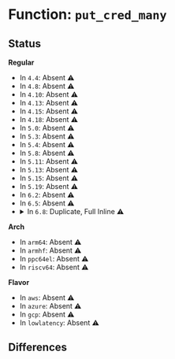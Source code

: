 # Function: <code>put_cred_many</code>

## Status
<b>Regular</b>
<ul>
<li>
In <code>4.4</code>: Absent ⚠️
</li>
<li>
In <code>4.8</code>: Absent ⚠️
</li>
<li>
In <code>4.10</code>: Absent ⚠️
</li>
<li>
In <code>4.13</code>: Absent ⚠️
</li>
<li>
In <code>4.15</code>: Absent ⚠️
</li>
<li>
In <code>4.18</code>: Absent ⚠️
</li>
<li>
In <code>5.0</code>: Absent ⚠️
</li>
<li>
In <code>5.3</code>: Absent ⚠️
</li>
<li>
In <code>5.4</code>: Absent ⚠️
</li>
<li>
In <code>5.8</code>: Absent ⚠️
</li>
<li>
In <code>5.11</code>: Absent ⚠️
</li>
<li>
In <code>5.13</code>: Absent ⚠️
</li>
<li>
In <code>5.15</code>: Absent ⚠️
</li>
<li>
In <code>5.19</code>: Absent ⚠️
</li>
<li>
In <code>6.2</code>: Absent ⚠️
</li>
<li>
In <code>6.5</code>: Absent ⚠️
</li>
<li>
<details>
<summary>In <code>6.8</code>: Duplicate, Full Inline ⚠️</summary>

**Collision:** Static Duplication

**Inline:** Full

**Transformation:** False

**Instances:**

```
In arch/x86/kernel/cpu/resctrl/rdtgroup.c (ffffffff810938f5)
Location: include/linux/cred.h:261
Inline: True
Inline callers:
  - arch/x86/kernel/cpu/resctrl/rdtgroup.c:rdtgroup_tasks_write
```
```
In kernel/fork.c (ffffffff810fe9f7)
Location: include/linux/cred.h:261
Inline: True
Inline callers:
  - kernel/fork.c:ksys_unshare
```
```
In kernel/ptrace.c (ffffffff811118bc)
Location: include/linux/cred.h:261
Inline: True
Inline callers:
  - kernel/ptrace.c:__ptrace_unlink
```
```
In kernel/nsproxy.c (ffffffff8113c84a)
Location: include/linux/cred.h:261
Inline: True
Inline callers:
  - kernel/nsproxy.c:put_nsset
```
```
In kernel/cred.c (ffffffff8113f133)
Location: include/linux/cred.h:261
Inline: True
Inline callers:
  - kernel/cred.c:prepare_kernel_cred
  - kernel/cred.c:prepare_kernel_cred
  - kernel/cred.c:prepare_kernel_cred
  - kernel/cred.c:revert_creds
  - kernel/cred.c:commit_creds
  - kernel/cred.c:copy_creds
  - kernel/cred.c:prepare_creds
  - kernel/cred.c:cred_alloc_blank
  - kernel/cred.c:exit_creds
  - kernel/cred.c:exit_creds
  - kernel/cred.c:exit_creds
```
```
In kernel/cgroup/cgroup-v1.c (ffffffff812400f5)
Location: include/linux/cred.h:261
Inline: True
```
```
In kernel/user_namespace.c (ffffffff81251af5)
Location: include/linux/cred.h:261
Inline: True
Inline callers:
  - kernel/user_namespace.c:unshare_userns
```
```
In kernel/trace/trace_events_user.c (ffffffff812e14aa)
Location: include/linux/cred.h:261
Inline: True
Inline callers:
  - kernel/trace/trace_events_user.c:user_event_set_call_visible
```
```
In kernel/watch_queue.c (ffffffff813b2aab)
Location: include/linux/cred.h:261
Inline: True
Inline callers:
  - kernel/watch_queue.c:free_watch
```
```
In fs/open.c (ffffffff814d8d40)
Location: include/linux/cred.h:261
Inline: True
Inline callers:
  - fs/open.c:do_faccessat
```
```
In fs/file_table.c (ffffffff814e29b5)
Location: include/linux/cred.h:261
Inline: True
Inline callers:
  - fs/file_table.c:__fput
  - fs/file_table.c:init_file
```
```
In fs/fs_context.c (ffffffff81538c28)
Location: include/linux/cred.h:261
Inline: True
Inline callers:
  - fs/fs_context.c:put_fs_context
```
```
In fs/aio.c (ffffffff815602ed)
Location: include/linux/cred.h:261
Inline: True
Inline callers:
  - fs/aio.c:aio_fsync_work
```
```
In fs/coredump.c (ffffffff8158670d)
Location: include/linux/cred.h:261
Inline: True
Inline callers:
  - fs/coredump.c:do_coredump
```
```
In fs/proc/array.c (ffffffff815abbad)
Location: include/linux/cred.h:261
Inline: True
Inline callers:
  - fs/proc/array.c:task_state
```
```
In security/keys/keyctl.c (ffffffff816c953e)
Location: include/linux/cred.h:261
Inline: True
Inline callers:
  - security/keys/keyctl.c:keyctl_session_to_parent
  - security/keys/keyctl.c:keyctl_session_to_parent
```
```
In security/keys/process_keys.c (ffffffff816cb5c2)
Location: include/linux/cred.h:261
Inline: True
Inline callers:
  - security/keys/process_keys.c:key_change_session_keyring
  - security/keys/process_keys.c:lookup_user_key
  - security/keys/process_keys.c:lookup_user_key
```
```
In security/keys/request_key.c (ffffffff816cbee6)
Location: include/linux/cred.h:261
Inline: True
Inline callers:
  - security/keys/request_key.c:call_sbin_request_key
```
```
In security/keys/request_key_auth.c (ffffffff816cccb8)
Location: include/linux/cred.h:261
Inline: True
```
```
In security/apparmor/audit.c (ffffffff81736e4a)
Location: include/linux/cred.h:261
Inline: True
```
```
In security/apparmor/domain.c (ffffffff81742029)
Location: include/linux/cred.h:261
Inline: True
Inline callers:
  - security/apparmor/domain.c:aa_change_profile
  - security/apparmor/domain.c:aa_change_hat
  - security/apparmor/domain.c:may_change_ptraced_domain
```
```
In security/apparmor/lsm.c (ffffffff81752a71)
Location: include/linux/cred.h:261
Inline: True
Inline callers:
  - security/apparmor/lsm.c:apparmor_task_kill
  - security/apparmor/lsm.c:apparmor_getprocattr
  - security/apparmor/lsm.c:apparmor_ptrace_traceme
  - security/apparmor/lsm.c:apparmor_ptrace_access_check
```
```
In io_uring/io_uring.c (ffffffff818112c1)
Location: include/linux/cred.h:261
Inline: True
Inline callers:
  - io_uring/io_uring.c:io_ring_ctx_free
  - io_uring/io_uring.c:io_init_req
  - io_uring/io_uring.c:io_clean_op
```
```
In io_uring/register.c (ffffffff8182bdb8)
Location: include/linux/cred.h:261
Inline: True
Inline callers:
  - io_uring/register.c:__io_uring_register
  - io_uring/register.c:io_unregister_personality
```
```
In drivers/base/firmware_loader/main.c (ffffffff81bb3c9c)
Location: include/linux/cred.h:261
Inline: True
Inline callers:
  - drivers/base/firmware_loader/main.c:_request_firmware
```
```
In drivers/usb/core/devio.c (ffffffff81d4df51)
Location: include/linux/cred.h:261
Inline: True
Inline callers:
  - drivers/usb/core/devio.c:usbdev_release
  - drivers/usb/core/devio.c:async_completed
  - drivers/usb/core/devio.c:free_async
```
```
In net/core/sock.c (ffffffff81ec668a)
Location: include/linux/cred.h:261
Inline: True
Inline callers:
  - net/core/sock.c:__sk_destruct
  - net/core/sock.c:sk_getsockopt
  - net/core/sock.c:sk_getsockopt
```
```
In net/unix/af_unix.c (ffffffff8207c115)
Location: include/linux/cred.h:261
Inline: True
Inline callers:
  - net/unix/af_unix.c:unix_stream_connect
  - net/unix/af_unix.c:init_peercred
```
```
In net/dns_resolver/dns_key.c (ffffffff83d52127)
Location: include/linux/cred.h:261
Inline: True
Inline callers:
  - net/dns_resolver/dns_key.c:exit_dns_resolver
  - net/dns_resolver/dns_key.c:init_dns_resolver
```
</details>
</li>
</ul>
<b>Arch</b>
<ul>
<li>
In <code>arm64</code>: Absent ⚠️
</li>
<li>
In <code>armhf</code>: Absent ⚠️
</li>
<li>
In <code>ppc64el</code>: Absent ⚠️
</li>
<li>
In <code>riscv64</code>: Absent ⚠️
</li>
</ul>
<b>Flavor</b>
<ul>
<li>
In <code>aws</code>: Absent ⚠️
</li>
<li>
In <code>azure</code>: Absent ⚠️
</li>
<li>
In <code>gcp</code>: Absent ⚠️
</li>
<li>
In <code>lowlatency</code>: Absent ⚠️
</li>
</ul>

## Differences
